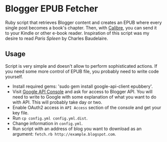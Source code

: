# Blogger EPUB Fetcher

Ruby script that retrieves Blogger content and creates an EPUB where every
single post becomes a book's chapter. Then, with [Calibre][1], you can
send it to your Kindle or other e-book reader. Inspiration of this
script was my desire to read _Paris Spleen_ by Charles Baudelaire.

## Usage

Script is very simple and doesn't allow to perform sophisticated
actions. If you need some more control of EPUB file, you probably need
to write code yourself.

* Install required gems: 'sudo gem install google-api-client epubbery'.
* Visit [Google API Console][2] and ask for access to Blogger API. You
  will need to write to Google with some explanation of what you want to
  do with API. This will probably take day or two.
* Enable OAuth2 access in `API Access` section of the console and get your
  key file.
* Run `cp config.yml config.yml.dist`.
* Change information in `config.yml`.
* Run script with an address of blog you want to download as an argument:
  `fetch.rb http://example.blogspot.com`.

[1]: http://calibre-ebook.com/‎
[2]: https://code.google.com/apis/console/